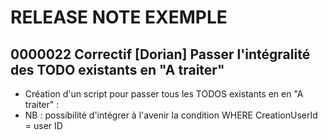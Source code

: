 # RELEASE NOTE EXEMPLE

## 0000022 Correctif [Dorian] Passer l'intégralité des TODO existants en "A traiter"
- Création d'un script pour passer tous les TODOS existants en en "A traiter" :
- NB : possibilité d'intégrer à l'avenir la condition WHERE CreationUserId = user ID